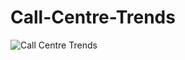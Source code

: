 # Call-Centre-Trends
![Call Centre Trends](https://github.com/RenukaPanghate/Call-Centre-Trends/assets/163911378/eae60a9a-1183-4330-afc6-73d29e7c539f)
